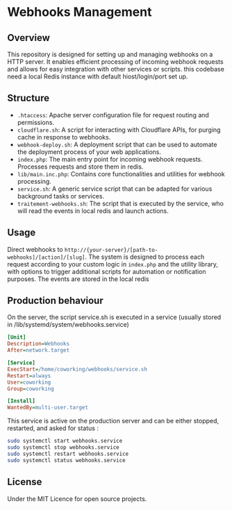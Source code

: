 # Webhooks Management

## Overview
This repository is designed for setting up and managing webhooks on a HTTP server. It enables efficient processing of incoming webhook requests and allows for easy integration with other services or scripts. this codebase need a local Redis instance with default hiost/login/port set up. 

## Structure
- `.htaccess`: Apache server configuration file for request routing and permissions.
- `cloudflare.sh`: A script for interacting with Cloudflare APIs, for purging cache in response to webhooks.
- `webhook-deploy.sh`: A deployment script that can be used to automate the deployment process of your web applications.
- `index.php`: The main entry point for incoming webhook requests. Processes requests and store them in redis.
- `lib/main.inc.php`: Contains core functionalities and utilities for webhook processing.
- `service.sh`: A generic service script that can be adapted for various background tasks or services.
- `traitement-webhooks.sh`: The script that is executed by the service, who will read the events in local redis and launch actions.

## Usage
Direct webhooks to `http://{your-server}/[path-to-webhooks]/[action]/[slug]`. The system is designed to process each request according to your custom logic in `index.php` and the utility library, with options to trigger additional scripts for automation or notification purposes. The events are stored in the local redis

## Production behaviour
On the server, the script service.sh is executed in a service (usually stored in /lib/systemd/system/webhooks.service)

```ini
[Unit]
Description=Webhooks 
After=network.target

[Service]
ExecStart=/home/coworking/webhooks/service.sh
Restart=always
User=coworking
Group=coworking

[Install]
WantedBy=multi-user.target
```

This service is active on the production server and can be either stopped, restarted, and asked for status : 

```bash
sudo systemctl start webhooks.service
sudo systemctl stop webhooks.service
sudo systemctl restart webhooks.service
sudo systemctl status webhooks.service
```

## License
Under the MIT Licence for open source projects.



